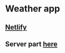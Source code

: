 # Weather app

## [Netlify](https://romantic-joliot-7379bc.netlify.app)

## Server part [here](https://github.com/denysMoon/weather-server)